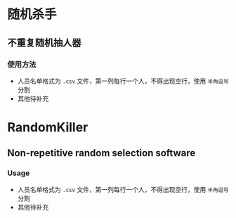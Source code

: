 # 随机杀手
## 不重复随机抽人器
### 使用方法
* 人员名单格式为 `.csv` 文件，第一列每行一个人，不得出现空行，使用 `半角逗号` 分割
* 其他待补充



# RandomKiller
## Non-repetitive random selection software

### Usage

* 人员名单格式为 `.csv` 文件，第一列每行一个人，不得出现空行，使用 `半角逗号` 分割
* 其他待补充